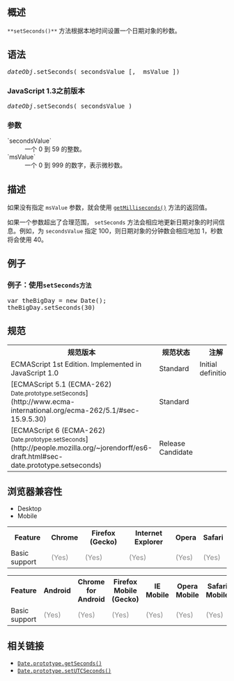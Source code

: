 ## 概述

`**setSeconds()**` 方法根据本地时间设置一个日期对象的秒数。

## 语法

<pre class="syntaxbox"><var>dateObj</var>.setSeconds(_secondsValue_[, _msValue_])</pre>

### JavaScript 1.3之前版本

<pre class="syntaxbox"><var>dateObj</var>.setSeconds(_secondsValue_)</pre>

### 参数

<dl>

<dt>`secondsValue`</dt>

<dd>一个 0 到 59 的整数。</dd>

<dt>`msValue`</dt>

<dd>一个 0 到 999 的数字，表示微秒数。</dd>

</dl>

## 描述

如果没有指定 `msValue` 参数，就会使用 [`getMilliseconds()`](/zh-CN/docs/Web/JavaScript/Reference/Global_Objects/Date/getMilliseconds "getMilliseconds() 方法，根据本地时间，返回一个指定的日期对象的毫秒数。") 方法的返回值。

如果一个参数超出了合理范围， `setSeconds` 方法会相应地更新日期对象的时间信息。例如，为 `secondsValue` 指定 100，则日期对象的分钟数会相应地加 1，秒数将会使用 40。

## 例子

### 例子：使用`setSeconds方法`

<pre class="brush:js">var theBigDay = new Date();
theBigDay.setSeconds(30)
</pre>

## 规范

<table class="standard-table">

<tbody>

<tr>

<th scope="col">规范版本</th>

<th scope="col">规范状态</th>

<th scope="col">注解</th>

</tr>

<tr>

<td>ECMAScript 1st Edition. Implemented in JavaScript 1.0</td>

<td>Standard</td>

<td>Initial definition.</td>

</tr>

<tr>

<td>[ECMAScript 5.1 (ECMA-262)  
<small lang="zh-CN">Date.prototype.setSeconds</small>](http://www.ecma-international.org/ecma-262/5.1/#sec-15.9.5.30)</td>

<td><span class="spec-Standard">Standard</span></td>

<td> </td>

</tr>

<tr>

<td>[ECMAScript 6 (ECMA-262)  
<small lang="zh-CN">Date.prototype.setSeconds</small>](http://people.mozilla.org/~jorendorff/es6-draft.html#sec-date.prototype.setseconds)</td>

<td><span class="spec-RC">Release Candidate</span></td>

<td> </td>

</tr>

</tbody>

</table>

## 浏览器兼容性

<div class="htab"><a id="AutoCompatibilityTable" name="AutoCompatibilityTable"></a>

*   <a>Desktop</a>
*   <a>Mobile</a>

</div>

<div id="compat-desktop">

<table class="compat-table">

<tbody>

<tr>

<th>Feature</th>

<th>Chrome</th>

<th>Firefox (Gecko)</th>

<th>Internet Explorer</th>

<th>Opera</th>

<th>Safari</th>

</tr>

<tr>

<td>Basic support</td>

<td><span style="color: #888;" title="Please update this with the earliest version of support.">(Yes)</span></td>

<td><span style="color: #888;" title="Please update this with the earliest version of support.">(Yes)</span></td>

<td><span style="color: #888;" title="Please update this with the earliest version of support.">(Yes)</span></td>

<td><span style="color: #888;" title="Please update this with the earliest version of support.">(Yes)</span></td>

<td><span style="color: #888;" title="Please update this with the earliest version of support.">(Yes)</span></td>

</tr>

</tbody>

</table>

</div>

<div id="compat-mobile">

<table class="compat-table">

<tbody>

<tr>

<th>Feature</th>

<th>Android</th>

<th>Chrome for Android</th>

<th>Firefox Mobile (Gecko)</th>

<th>IE Mobile</th>

<th>Opera Mobile</th>

<th>Safari Mobile</th>

</tr>

<tr>

<td>Basic support</td>

<td><span style="color: #888;" title="Please update this with the earliest version of support.">(Yes)</span></td>

<td><span style="color: #888;" title="Please update this with the earliest version of support.">(Yes)</span></td>

<td><span style="color: #888;" title="Please update this with the earliest version of support.">(Yes)</span></td>

<td><span style="color: #888;" title="Please update this with the earliest version of support.">(Yes)</span></td>

<td><span style="color: #888;" title="Please update this with the earliest version of support.">(Yes)</span></td>

<td><span style="color: #888;" title="Please update this with the earliest version of support.">(Yes)</span></td>

</tr>

</tbody>

</table>

</div>

## 相关链接

*   [`Date.prototype.getSeconds()`](/zh-CN/docs/Web/JavaScript/Reference/Global_Objects/Date/getSeconds "getSeconds() 方法根据本地时间，返回一个指定的日期对象的秒数。")
*   [`Date.prototype.setUTCSeconds()`](/zh-CN/docs/Web/JavaScript/Reference/Global_Objects/Date/setUTCSeconds "此页面仍未被本地化, 期待您的翻译!")